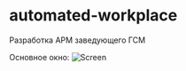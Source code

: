 # automated-workplace

Разработка АРМ заведующего ГСМ

Основное окно:
![Screen](Sanyajo/automated-workplace/blob/main/img/mainWind.png)
